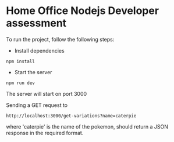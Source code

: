 # Home Office Nodejs Developer assessment

To run the project, follow the following steps:

- Install dependencies

```
npm install
```


- Start the server

```
npm run dev
```

The server will start on port 3000

Sending a GET request to 

```
http://localhost:3000/get-variations?name=caterpie
```

where 'caterpie' is the name of the pokemon, should return a JSON response in the required format.